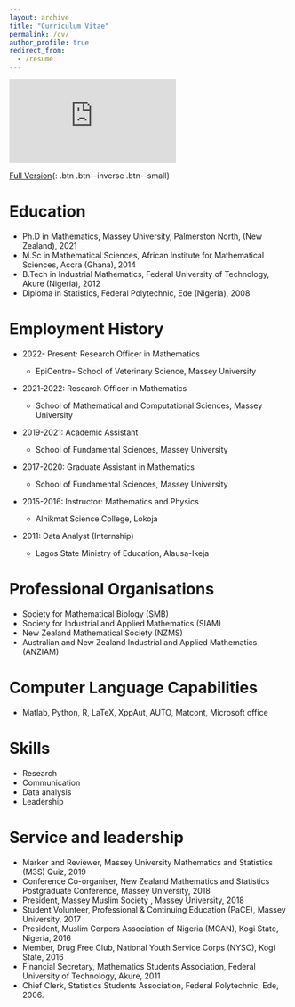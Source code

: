 ```yaml
---
layout: archive
title: "Curriculum Vitae"
permalink: /cv/
author_profile: true
redirect_from:
  - /resume
---
```


<embed src="https://hamfat.github.io/Hamfat_CV.pdf" type="application/pdf" />


[Full Version](https://hamfat.github.io/Hamfat_CV.pdf){: .btn .btn--inverse .btn--small} 


Education
======
* Ph.D in Mathematics, Massey University, Palmerston North, (New Zealand), 2021
* M.Sc in Mathematical Sciences, African Institute for Mathematical Sciences, Accra (Ghana), 2014
* B.Tech in Industrial Mathematics, Federal University of Technology, Akure (Nigeria), 2012
* Diploma in Statistics, Federal Polytechnic, Ede (Nigeria), 2008

Employment History
======
* 2022- Present: Research Officer in Mathematics
  * EpiCentre- School of Veterinary Science, Massey University
* 2021-2022: Research Officer in Mathematics
  * School of Mathematical and Computational Sciences, Massey University
* 2019-2021: Academic Assistant
  * School of Fundamental Sciences, Massey University
  
* 2017-2020: Graduate Assistant in Mathematics
  * School of Fundamental Sciences, Massey University
  
* 2015-2016: Instructor: Mathematics and Physics
  * Alhikmat Science College, Lokoja

* 2011: Data Analyst (Internship)
  * Lagos State Ministry of Education, Alausa-Ikeja
  
  
Professional Organisations
======
* Society for Mathematical Biology (SMB)
* Society for Industrial and Applied Mathematics (SIAM)
* New Zealand Mathematical Society (NZMS)
* Australian and New Zealand Industrial and Applied Mathematics (ANZIAM)
  
Computer Language Capabilities
======
* Matlab, Python, R, LaTeX, XppAut, AUTO, Matcont, Microsoft office
  
  
Skills
======
* Research
* Communication
* Data analysis
* Leadership

Service and leadership
======
* Marker and Reviewer, Massey University Mathematics and Statistics (M3S) Quiz, 2019 
* Conference Co-organiser, New Zealand Mathematics and Statistics Postgraduate Conference, Massey University, 2018
* President, Massey Muslim Society , Massey University, 2018
* Student Volunteer, Professional & Continuing Education (PaCE), Massey University, 2017
* President, Muslim Corpers Association of Nigeria (MCAN), Kogi State, Nigeria, 2016
* Member, Drug Free Club, National Youth Service Corps (NYSC), Kogi State, 2016
* Financial Secretary, Mathematics Students Association, Federal University of Technology, Akure, 2011
* Chief Clerk, Statistics Students Association, Federal Polytechnic, Ede, 2006.

 
